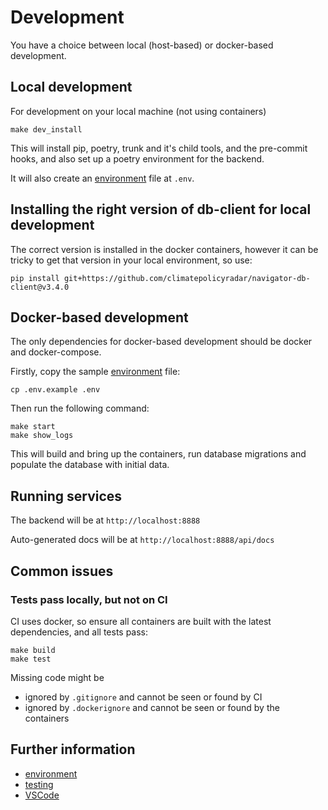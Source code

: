 # Development

You have a choice between local (host-based) or docker-based development.

## Local development

For development on your local machine (not using containers)

```shell
make dev_install
```

This will install pip, poetry, trunk and it's child tools, and the pre-commit
hooks, and also set up a poetry environment for the backend.

It will also create an [environment](./environment.md) file at `.env`.

## Installing the right version of db-client for local development

The correct version is installed in the docker containers, however it can be
tricky to get that version in your local environment, so use:

```
pip install git+https://github.com/climatepolicyradar/navigator-db-client@v3.4.0

```

## Docker-based development

The only dependencies for docker-based development should be docker and docker-compose.

Firstly, copy the sample [environment](./environment.md) file:

```shell
cp .env.example .env
```

Then run the following command:

```shell
make start
make show_logs
```

This will build and bring up the containers, run database migrations and
populate the database with initial data.

## Running services

The backend will be at `http://localhost:8888`

Auto-generated docs will be at `http://localhost:8888/api/docs`

## Common issues

### Tests pass locally, but not on CI

CI uses docker, so ensure all containers are built with the latest dependencies,
and all tests pass:

```shell
make build
make test
```

Missing code might be

- ignored by `.gitignore` and cannot be seen or found by CI
- ignored by `.dockerignore` and cannot be seen or found by the containers

## Further information

- [environment](./environment.md)
- [testing](./testing.md)
- [VSCode](./vscode.md)
